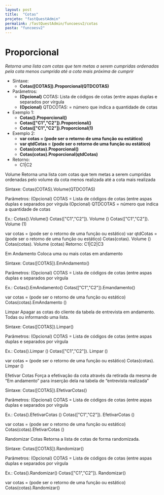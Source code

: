 ```yaml
---
layout: post
title:  "Cotas"
projeto: "fastQuestAdmin"
permalink: /fastQuestAdmin/funcoesv2/cotas
pasta: "funcoesv2"
---
```


# Proporcional
*Retorna uma lista com cotas que tem metas a serem cumpridas ordenadas pela cota menos cumprida até a cota mais próxima de cumprir*

- Sintaxe: 
  - **Cotas([COTAS]).Proporcional(QTDCOTAS)**
- Parâmetros:
  - **(Opcional)** COTAS: Lista de códigos de cotas (entre aspas duplas e separados por vírgula
  - **(Opcional)** QTDCOTAS: = número que indica a quantidade de cotas
- Exemplo 1: 
  - **Cotas().Proporcional()**
  - **Cotas(["C1","C2"]).Proporcional()**
  - **Cotas(["C1","C2"]).Proporcional(1)**
- Exemplo 2:
  - **var cotas = (pode ser o retorno de uma função ou estático)**
  - **var qtdCotas = (pode ser o retorno de uma função ou estático)**
  - **Cotas(cotas).Proporcional()**
  - **Cotas(cotas).Proporcional(qtdCotas)**
- Retorno:
  - C1|C2

Volume
Retorna uma lista com cotas que tem metas a serem cumpridas ordenadas pelo volume da cota menos realizada até a cota mais realizada 

Sintaxe:
Cotas(COTAS).Volume(QTDCOTAS)

Parâmetros:
(Opcional) COTAS = Lista de códigos de cotas (entre aspas duplas e separados por vírgula
(Opcional) QTDCOTAS = número que indica a quantidade de cotas

Ex.: 
Cotas().Volume()
Cotas(["C1","C2"]). Volume ()
Cotas(["C1","C2"]). Volume (1)

var cotas = (pode ser o retorno de uma função ou estático)
var qtdCotas = (pode ser o retorno de uma função ou estático)
Cotas(cotas). Volume ()
Cotas(cotas). Volume (cotas)
Retorno:
C1|C2|C3

Em Andamento
Coloca uma ou mais cotas em andamento

Sintaxe:
Cotas([COTAS]).EmAndamento()

Parâmetros:
(Opcional) COTAS = Lista de códigos de cotas (entre aspas duplas e separados por vírgula

Ex.:
Cotas().EmAndamento()
Cotas(["C1","C2"]).Emandamento()

var cotas = (pode ser o retorno de uma função ou estático)
Cotas(cotas).EmAndamento ()


Limpar
Apagar as cotas do cliente da tabela de entrevista em andamento. Todas ou informando uma lista.

Sintaxe:
Cotas([COTAS]).Limpar()

Parâmetros:
(Opcional) COTAS = Lista de códigos de cotas (entre aspas duplas e separados por vírgula

Ex.:
Cotas().Limpar ()
Cotas(["C1","C2"]). Limpar ()

var cotas = (pode ser o retorno de uma função ou estático)
Cotas(cotas). Limpar ()


Efetivar Cotas
Força a efetivação da cota através da retirada da mesma de “Em andamento” para inserção dela na tabela de “entrevista realizada”

Sintaxe:
Cotas([COTAS]).EfetivarCotas()

Parâmetros:
(Opcional) COTAS = Lista de códigos de cotas (entre aspas duplas e separados por vírgula

Ex.:
Cotas().EfetivarCotas ()
Cotas(["C1","C2"]). EfetivarCotas ()

var cotas = (pode ser o retorno de uma função ou estático)
Cotas(cotas).EfetivarCotas ()


Randomizar Cotas
Retorna a lista de cotas de forma randomizada.

Sintaxe:
Cotas([COTAS]).Randomizar()

Parâmetros:
(Opcional) COTAS = Lista de códigos de cotas (entre aspas duplas e separados por vírgula

Ex.:
Cotas().Randomizar()
Cotas(["C1","C2"]). Randomizar()

var cotas = (pode ser o retorno de uma função ou estático)
Cotas(cotas).Randomizar()
